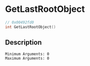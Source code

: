 # GetLastRootObject
```c
// 0x00492fd0
int GetLastRootObject()
```
## Description
```
Minimum Arguments: 0
Maximum Arguments: 0
```
